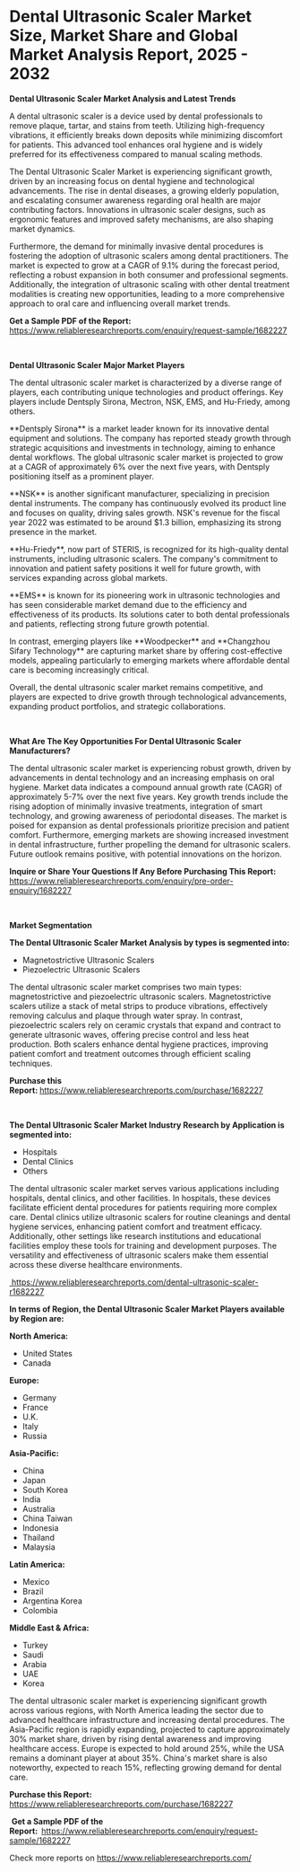 <p><h1>Dental Ultrasonic Scaler Market Size, Market Share and Global Market Analysis Report, 2025 - 2032</h1></p><p><strong>Dental Ultrasonic Scaler Market Analysis and Latest Trends</strong></p>
<p><p>A dental ultrasonic scaler is a device used by dental professionals to remove plaque, tartar, and stains from teeth. Utilizing high-frequency vibrations, it efficiently breaks down deposits while minimizing discomfort for patients. This advanced tool enhances oral hygiene and is widely preferred for its effectiveness compared to manual scaling methods.</p><p>The Dental Ultrasonic Scaler Market is experiencing significant growth, driven by an increasing focus on dental hygiene and technological advancements. The rise in dental diseases, a growing elderly population, and escalating consumer awareness regarding oral health are major contributing factors. Innovations in ultrasonic scaler designs, such as ergonomic features and improved safety mechanisms, are also shaping market dynamics.</p><p>Furthermore, the demand for minimally invasive dental procedures is fostering the adoption of ultrasonic scalers among dental practitioners. The market is expected to grow at a CAGR of 9.1% during the forecast period, reflecting a robust expansion in both consumer and professional segments. Additionally, the integration of ultrasonic scaling with other dental treatment modalities is creating new opportunities, leading to a more comprehensive approach to oral care and influencing overall market trends.</p></p>
<p><strong>Get a Sample PDF of the Report:&nbsp;</strong> <a href="https://www.reliableresearchreports.com/enquiry/request-sample/1682227?utm_campaign=2219&utm_medium=2&utm_source=Github&utm_content=ia&utm_term=04032025&utm_id=dental-ultrasonic-scaler">https://www.reliableresearchreports.com/enquiry/request-sample/1682227</a></p>
<p>&nbsp;</p>
<p><strong>Dental Ultrasonic Scaler Major Market Players</strong></p>
<p><p>The dental ultrasonic scaler market is characterized by a diverse range of players, each contributing unique technologies and product offerings. Key players include Dentsply Sirona, Mectron, NSK, EMS, and Hu-Friedy, among others.</p><p>**Dentsply Sirona** is a market leader known for its innovative dental equipment and solutions. The company has reported steady growth through strategic acquisitions and investments in technology, aiming to enhance dental workflows. The global ultrasonic scaler market is projected to grow at a CAGR of approximately 6% over the next five years, with Dentsply positioning itself as a prominent player.</p><p>**NSK** is another significant manufacturer, specializing in precision dental instruments. The company has continuously evolved its product line and focuses on quality, driving sales growth. NSK's revenue for the fiscal year 2022 was estimated to be around $1.3 billion, emphasizing its strong presence in the market.</p><p>**Hu-Friedy**, now part of STERIS, is recognized for its high-quality dental instruments, including ultrasonic scalers. The company's commitment to innovation and patient safety positions it well for future growth, with services expanding across global markets.</p><p>**EMS** is known for its pioneering work in ultrasonic technologies and has seen considerable market demand due to the efficiency and effectiveness of its products. Its solutions cater to both dental professionals and patients, reflecting strong future growth potential.</p><p>In contrast, emerging players like **Woodpecker** and **Changzhou Sifary Technology** are capturing market share by offering cost-effective models, appealing particularly to emerging markets where affordable dental care is becoming increasingly critical.</p><p>Overall, the dental ultrasonic scaler market remains competitive, and players are expected to drive growth through technological advancements, expanding product portfolios, and strategic collaborations.</p></p>
<p>&nbsp;</p>
<p><strong>What Are The Key Opportunities For Dental Ultrasonic Scaler Manufacturers?</strong></p>
<p><p>The dental ultrasonic scaler market is experiencing robust growth, driven by advancements in dental technology and an increasing emphasis on oral hygiene. Market data indicates a compound annual growth rate (CAGR) of approximately 5-7% over the next five years. Key growth trends include the rising adoption of minimally invasive treatments, integration of smart technology, and growing awareness of periodontal diseases. The market is poised for expansion as dental professionals prioritize precision and patient comfort. Furthermore, emerging markets are showing increased investment in dental infrastructure, further propelling the demand for ultrasonic scalers. Future outlook remains positive, with potential innovations on the horizon.</p></p>
<p><strong>Inquire or Share Your Questions If Any Before Purchasing This Report:</strong> <a href="https://www.reliableresearchreports.com/enquiry/pre-order-enquiry/1682227?utm_campaign=2219&utm_medium=2&utm_source=Github&utm_content=ia&utm_term=04032025&utm_id=dental-ultrasonic-scaler">https://www.reliableresearchreports.com/enquiry/pre-order-enquiry/1682227</a></p>
<p>&nbsp;</p>
<p><strong>Market Segmentation</strong></p>
<p><strong>The Dental Ultrasonic Scaler Market Analysis by types is segmented into:</strong></p>
<p><ul><li>Magnetostrictive Ultrasonic Scalers</li><li>Piezoelectric Ultrasonic Scalers</li></ul></p>
<p><p>The dental ultrasonic scaler market comprises two main types: magnetostrictive and piezoelectric ultrasonic scalers. Magnetostrictive scalers utilize a stack of metal strips to produce vibrations, effectively removing calculus and plaque through water spray. In contrast, piezoelectric scalers rely on ceramic crystals that expand and contract to generate ultrasonic waves, offering precise control and less heat production. Both scalers enhance dental hygiene practices, improving patient comfort and treatment outcomes through efficient scaling techniques.</p></p>
<p><strong>Purchase this Report:&nbsp;</strong><a href="https://www.reliableresearchreports.com/purchase/1682227?utm_campaign=2219&utm_medium=2&utm_source=Github&utm_content=ia&utm_term=04032025&utm_id=dental-ultrasonic-scaler">https://www.reliableresearchreports.com/purchase/1682227</a></p>
<p>&nbsp;</p>
<p><strong>The Dental Ultrasonic Scaler Market Industry Research by Application is segmented into:</strong></p>
<p><ul><li>Hospitals</li><li>Dental Clinics</li><li>Others</li></ul></p>
<p><p>The dental ultrasonic scaler market serves various applications including hospitals, dental clinics, and other facilities. In hospitals, these devices facilitate efficient dental procedures for patients requiring more complex care. Dental clinics utilize ultrasonic scalers for routine cleanings and dental hygiene services, enhancing patient comfort and treatment efficacy. Additionally, other settings like research institutions and educational facilities employ these tools for training and development purposes. The versatility and effectiveness of ultrasonic scalers make them essential across these diverse healthcare environments.</p></p>
<p><a href="https://www.reliableresearchreports.com/dental-ultrasonic-scaler-r1682227?utm_campaign=2219&utm_medium=2&utm_source=Github&utm_content=ia&utm_term=04032025&utm_id=dental-ultrasonic-scaler">&nbsp;https://www.reliableresearchreports.com/dental-ultrasonic-scaler-r1682227</a></p>
<p><strong>In terms of Region, the Dental Ultrasonic Scaler Market Players available by Region are:</strong></p>
<p>
    <p> <strong> North America: </strong>
        <ul>
            <li>United States</li>
            <li>Canada</li>
        </ul>
        </p> 
    <p> <strong> Europe: </strong>
        <ul>
            <li>Germany</li>
            <li>France</li>
            <li>U.K.</li>
            <li>Italy</li>
            <li>Russia</li>
        </ul>
        </p> 
    <p> <strong> Asia-Pacific: </strong>
        <ul>
            <li>China</li>
            <li>Japan</li>
            <li>South Korea</li>
            <li>India</li>
            <li>Australia</li>
            <li>China Taiwan</li>
            <li>Indonesia</li>
            <li>Thailand</li>
            <li>Malaysia</li>
        </ul>
        </p> 
    <p> <strong> Latin America: </strong>
        <ul>
            <li>Mexico</li>
            <li>Brazil</li>
            <li>Argentina Korea</li>
            <li>Colombia</li>
        </ul>
        </p> 
    <p> <strong> Middle East & Africa: </strong>
        <ul>
            <li>Turkey</li>
            <li>Saudi</li>
            <li>Arabia</li>
            <li>UAE</li>
            <li>Korea</li>
        </ul>
    </p>
    </p>
<p><p>The dental ultrasonic scaler market is experiencing significant growth across various regions, with North America leading the sector due to advanced healthcare infrastructure and increasing dental procedures. The Asia-Pacific region is rapidly expanding, projected to capture approximately 30% market share, driven by rising dental awareness and improving healthcare access. Europe is expected to hold around 25%, while the USA remains a dominant player at about 35%. China's market share is also noteworthy, expected to reach 15%, reflecting growing demand for dental care.</p></p>
<p><strong>Purchase this Report: </strong><a href="https://www.reliableresearchreports.com/purchase/1682227?utm_campaign=2219&utm_medium=2&utm_source=Github&utm_content=ia&utm_term=04032025&utm_id=dental-ultrasonic-scaler">https://www.reliableresearchreports.com/purchase/1682227</a></p>
<p>&nbsp;<strong>Get a Sample PDF of the Report:&nbsp;&nbsp;</strong><a href="https://www.reliableresearchreports.com/enquiry/request-sample/1682227?utm_campaign=2219&utm_medium=2&utm_source=Github&utm_content=ia&utm_term=04032025&utm_id=dental-ultrasonic-scaler">https://www.reliableresearchreports.com/enquiry/request-sample/1682227</a></p>
<p><strong></strong></p>
<p>Check more reports on <a href="https://www.reliableresearchreports.com/?utm_campaign=2219&utm_medium=2&utm_source=Github&utm_content=ia&utm_term=04032025&utm_id=dental-ultrasonic-scaler">https://www.reliableresearchreports.com/</a></p>